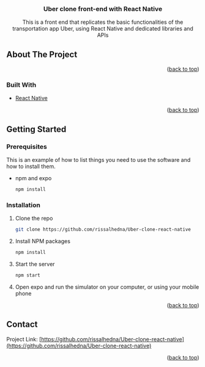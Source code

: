 <div id="top"></div>


<br />
<div align="center">
<h3 align="center">Uber clone front-end with React Native</h3>

  <p align="center">
    This is a front end that replicates the basic functionalities of the transportation app Uber, using React Native and dedicated libraries and APIs
  </p>
</div>




<!-- ABOUT THE PROJECT -->
## About The Project


<p align="right">(<a href="#top">back to top</a>)</p>



### Built With

* [React Native](https://reactnative.dev)


<p align="right">(<a href="#top">back to top</a>)</p>



<!-- GETTING STARTED -->
## Getting Started


### Prerequisites

This is an example of how to list things you need to use the software and how to install them.
* npm and expo
  ```sh
  npm install
  ```
### Installation

1. Clone the repo
   ```sh
   git clone https://github.com/rissalhedna/Uber-clone-react-native
   ```
2. Install NPM packages
   ```sh
   npm install
   ```
3. Start the server
   ```sh
   npm start
   ```
4. Open expo and run the simulator on your computer, or using your mobile phone

<p align="right">(<a href="#top">back to top</a>)</p>



<!-- CONTACT -->
## Contact

Project Link: [https://github.com/rissalhedna/Uber-clone-react-native](https://github.com/rissalhedna/Uber-clone-react-native)

<p align="right">(<a href="#top">back to top</a>)</p>
